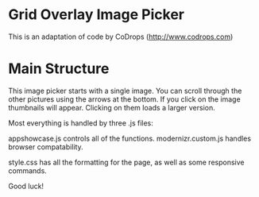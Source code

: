 # Grid Overlay Image Picker

This is an adaptation of code by CoDrops (http://www.codrops.com)

# Main Structure

This image picker starts with a single image. You can scroll through the other pictures using the arrows at the bottom.  If you click on the image thumbnails will appear.  Clicking on them loads a larger version.

Most everything is handled by three .js files:

appshowcase.js controls all of the functions.
modernizr.custom.js handles browser compatability.

style.css has all the formatting for the page, as well as some responsive commands.

Good luck!  

